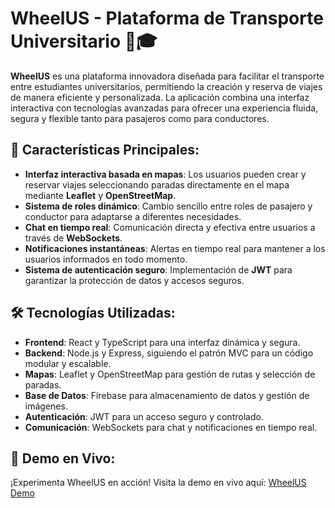 # WheelUS - Plataforma de Transporte Universitario 🚗🎓

**WheelUS** es una plataforma innovadora diseñada para facilitar el transporte entre estudiantes universitarios, permitiendo la creación y reserva de viajes de manera eficiente y personalizada. La aplicación combina una interfaz interactiva con tecnologías avanzadas para ofrecer una experiencia fluida, segura y flexible tanto para pasajeros como para conductores.

## 🌟 Características Principales:
- **Interfaz interactiva basada en mapas**: Los usuarios pueden crear y reservar viajes seleccionando paradas directamente en el mapa mediante **Leaflet** y **OpenStreetMap**.  
- **Sistema de roles dinámico**: Cambio sencillo entre roles de pasajero y conductor para adaptarse a diferentes necesidades.  
- **Chat en tiempo real**: Comunicación directa y efectiva entre usuarios a través de **WebSockets**.  
- **Notificaciones instantáneas**: Alertas en tiempo real para mantener a los usuarios informados en todo momento.  
- **Sistema de autenticación seguro**: Implementación de **JWT** para garantizar la protección de datos y accesos seguros.  

## 🛠️ Tecnologías Utilizadas:
- **Frontend**: React y TypeScript para una interfaz dinámica y segura.  
- **Backend**: Node.js y Express, siguiendo el patrón MVC para un código modular y escalable.  
- **Mapas**: Leaflet y OpenStreetMap para gestión de rutas y selección de paradas.  
- **Base de Datos**: Firebase para almacenamiento de datos y gestión de imágenes.  
- **Autenticación**: JWT para un acceso seguro y controlado.  
- **Comunicación**: WebSockets para chat y notificaciones en tiempo real.  

## 🚀 Demo en Vivo:
¡Experimenta WheelUS en acción! Visita la demo en vivo aquí: [WheelUS Demo](https://wheel-us-front.vercel.app)

